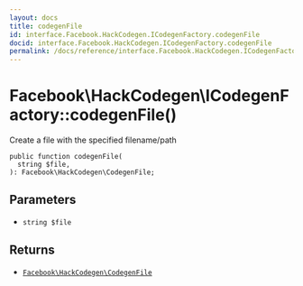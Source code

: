 ```yaml
---
layout: docs
title: codegenFile
id: interface.Facebook.HackCodegen.ICodegenFactory.codegenFile
docid: interface.Facebook.HackCodegen.ICodegenFactory.codegenFile
permalink: /docs/reference/interface.Facebook.HackCodegen.ICodegenFactory.codegenFile/
---
```

# Facebook\\HackCodegen\\ICodegenFactory::codegenFile()




Create a file with the specified filename/path




``` Hack
public function codegenFile(
  string $file,
): Facebook\HackCodegen\CodegenFile;
```




## Parameters




- ` string $file `




## Returns




+ [` Facebook\HackCodegen\CodegenFile `](<class.Facebook.HackCodegen.CodegenFile.md>)